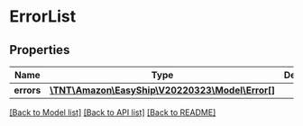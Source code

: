 # ErrorList

## Properties
Name | Type | Description | Notes
------------ | ------------- | ------------- | -------------
**errors** | [**\TNT\Amazon\EasyShip\V20220323\Model\Error[]**](Error.md) |  | 

[[Back to Model list]](../README.md#documentation-for-models) [[Back to API list]](../README.md#documentation-for-api-endpoints) [[Back to README]](../README.md)


